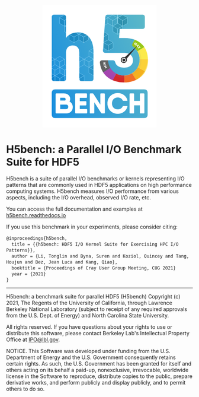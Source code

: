 <p align="center">
  <img src="https://raw.githubusercontent.com/hpc-io/h5bench/develop/docs/source/_static/images/h5bench-logo.png?raw=true" alt="h5bench"/>
</p>

# H5bench: a Parallel I/O Benchmark Suite for HDF5

H5bench is a suite of parallel I/O benchmarks or kernels representing I/O patterns that are commonly used in HDF5 applications on high performance computing systems. H5bench measures I/O performance from various aspects, including the I/O overhead, observed I/O rate, etc.

You can access the full documentation and examples at [h5bench.readthedocs.io](https://h5bench.readthedocs.io)

If you use this benchmark in your experiments, please consider citing:

```
@inproceedings{h5bench,
  title = {{h5bench: HDF5 I/O Kernel Suite for Exercising HPC I/O Patterns}},
  author = {Li, Tonglin and Byna, Suren and Koziol, Quincey and Tang, Houjun and Bez, Jean Luca and Kang, Qiao},
  booktitle = {Proceedings of Cray User Group Meeting, CUG 2021}
  year = {2021}
}
```

------------

H5bench: a benchmark suite for parallel HDF5 (H5bench) Copyright (c) 2021, The Regents of the University of California, through Lawrence Berkeley National Laboratory (subject to receipt of any required approvals from the U.S. Dept. of Energy) and North Carolina State University. 

All rights reserved. If you have questions about your rights to use or distribute this software, please contact Berkeley Lab's Intellectual Property Office at IPO@lbl.gov.

NOTICE. This Software was developed under funding from the U.S. Department of Energy and the U.S. Government consequently retains certain rights. As such, the U.S. Government has been granted for itself and others acting on its behalf a paid-up, nonexclusive, irrevocable, worldwide license in the Software to reproduce, distribute copies to the public, prepare derivative works, and perform publicly and display publicly, and to permit others to do so.
